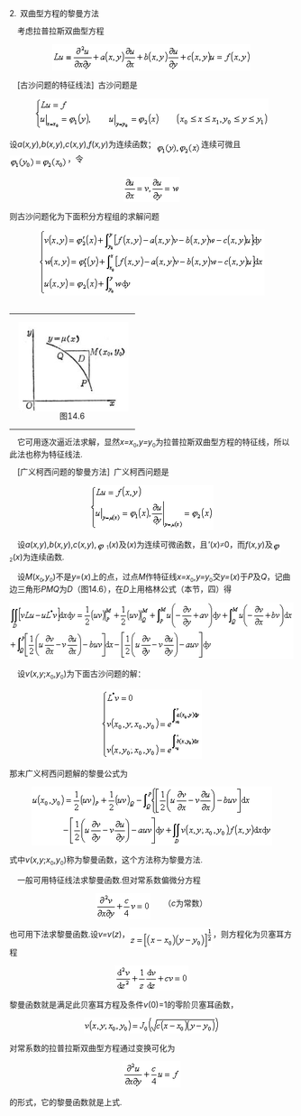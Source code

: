<div class=Section1>
<p class=MsoNormal style='line-height:12.0pt;text-autospace:none;vertical-align:
bottom'><span lang=EN-US>2</span><span lang=EN-US style='font-family:宋体'>.&nbsp;
</span><span lang=ZH-CN style='font-family:宋体_GB2312'>双曲型方程的黎曼方法</span></p>
<p class=MsoNormal style='line-height:12.0pt;text-autospace:none;vertical-align:
bottom'><span lang=EN-US style='font-family:宋体'>&nbsp;&nbsp;&nbsp; </span><span
lang=ZH-CN style='font-family:宋体_GB2312'>考虑拉普拉斯双曲型方程</span></p>
<p class=MsoNormal align=center style='text-align:center;line-height:12.0pt;
text-autospace:none;vertical-align:bottom'><sub><span lang=EN-US><img
width=352 height=47 src="res/17e9d95da129bdd93c34fb6cc6aaaa52_5803_files/image002.gif"
u1:shapes="_x0000_i1025"></span></sub></p>
<p class=MsoNormal style='line-height:12.0pt;text-autospace:none;vertical-align:
bottom'><span lang=EN-US style='font-family:宋体_GB2312'>&nbsp;&nbsp;&nbsp; </span><span
lang=EN-US>[</span><span lang=ZH-CN style='font-family:宋体_GB2312'>古沙问题的特征线法</span><span
lang=EN-US>]</span><span lang=EN-US style='font-family:宋体_GB2312'>&nbsp; </span><span
lang=ZH-CN style='font-family:宋体_GB2312'>古沙问题是</span></p>
<p class=MsoNormal align=center style='text-align:center;line-height:12.0pt;
text-autospace:none;vertical-align:bottom'><sub><span lang=EN-US><img
width=415 height=56 src="res/17e9d95da129bdd93c34fb6cc6aaaa52_5803_files/image004.gif"
u1:shapes="_x0000_i1026"></span></sub></p>
<p class=MsoNormal style='line-height:12.0pt;text-autospace:none;vertical-align:
bottom'><span lang=ZH-CN style='font-family:宋体_GB2312'>设</span><i><span
lang=EN-US>a</span></i><span lang=EN-US>(<i>x,y</i>),<i>b</i>(<i>x,y</i>),<i>c</i>(<i>x,y</i>),<i>f</i>(<i>x,y</i>)</span><span
lang=ZH-CN style='font-family:宋体_GB2312'>为连续函数；</span><sub><span lang=EN-US
style='font-family:宋体'><img width=81 height=23
src="res/17e9d95da129bdd93c34fb6cc6aaaa52_5803_files/image006.gif" u1:shapes="_x0000_i1027"
align=absmiddle></span></sub><span lang=ZH-CN style='font-family:宋体_GB2312'>连续可微且</span><sub><span
lang=EN-US style='font-family:宋体'><img width=103 height=24
src="res/17e9d95da129bdd93c34fb6cc6aaaa52_5803_files/image008.gif" u1:shapes="_x0000_i1028"
align=absmiddle></span></sub><span lang=ZH-CN style='font-family:宋体_GB2312'>，令</span></p>
<p class=MsoNormal align=center style='text-align:center;line-height:12.0pt;
text-autospace:none;vertical-align:bottom'><sub><span lang=EN-US><img
width=100 height=44 src="res/17e9d95da129bdd93c34fb6cc6aaaa52_5803_files/image010.gif"
u1:shapes="_x0000_i1029"></span></sub></p>
<p class=MsoNormal style='line-height:12.0pt;text-autospace:none;vertical-align:
bottom'><span lang=ZH-CN style='font-family:宋体_GB2312'>则古沙问题化为下面积分方程组的求解问题</span></p>
<p class=MsoNormal align=center style='text-align:center;line-height:12.0pt;
text-autospace:none;vertical-align:bottom'><sub><span lang=EN-US><img
width=401 height=117 src="res/17e9d95da129bdd93c34fb6cc6aaaa52_5803_files/image012.gif"
u1:shapes="_x0000_i1030"></span></sub></p>
<div>
<table cellspacing=0 cellpadding=0 hspace=0 vspace=0 align=left>
 <tr>
  <td valign=top align=left style='padding-top:0mm;padding-right:9.0pt;
  padding-bottom:0mm;padding-left:9.0pt'>
  <div>
  <p class=MsoNormal align=center style='text-align:center;line-height:12.0pt'><img
  width=195 height=159 src="res/17e9d95da129bdd93c34fb6cc6aaaa52_5803_files/image014.jpg"
  align=right u1:shapes="_x0000_i1041"><span lang=EN-US>&nbsp;</span></p>
  <p class=MsoNormal align=center style='text-align:center;line-height:12.0pt'><span
  lang=EN-US>&nbsp;</span></p>
  <p class=MsoNormal align=center style='text-align:center;line-height:12.0pt'><span
  lang=EN-US>&nbsp;</span></p>
  <p class=MsoNormal align=center style='text-align:center;line-height:12.0pt'><span
  lang=EN-US>&nbsp;</span></p>
  <p class=MsoNormal align=center style='text-align:center;line-height:12.0pt'><span
  lang=ZH-CN style='font-family:宋体_GB2312'>图</span><span lang=EN-US>14.6</span></p>
  </div>
  </td>
 </tr>
</table>
</div>
<p class=MsoNormal style='line-height:12.0pt;text-autospace:none;vertical-align:
bottom'><span lang=EN-US style='font-family:宋体'>&nbsp;&nbsp;&nbsp; </span><span
lang=ZH-CN style='font-family:宋体_GB2312'>它可用逐次逼近法求解，显然</span><i><span
lang=EN-US>x=x</span></i><sub><span lang=EN-US style='font-size:7.0pt'>0</span></sub><span
lang=EN-US>,<i>y=y</i></span><sub><span lang=EN-US style='font-size:7.0pt'>0</span></sub><span
lang=ZH-CN style='font-family:宋体_GB2312'>为拉普拉斯双曲型方程的特征线，所以此法也称为特征线法</span><span
lang=EN-US style='font-family:宋体'>.</span></p>
<p class=MsoNormal style='line-height:12.0pt;text-autospace:none;vertical-align:
bottom'><span lang=EN-US style='font-family:宋体_GB2312'>&nbsp;&nbsp;&nbsp; </span><span
lang=EN-US>[</span><span lang=ZH-CN style='font-family:宋体_GB2312'>广义柯西问题的黎曼方法</span><span
lang=EN-US>]</span><span lang=EN-US style='font-family:宋体_GB2312'>&nbsp; </span><span
lang=ZH-CN style='font-family:宋体_GB2312'>广义柯西问题是</span></p>
<p class=MsoNormal align=center style='text-align:center;line-height:12.0pt;
text-autospace:none;vertical-align:bottom'><sub><span lang=EN-US><img
width=219 height=80 src="res/17e9d95da129bdd93c34fb6cc6aaaa52_5803_files/image016.gif"
u1:shapes="_x0000_i1042"></span></sub></p>
<p class=MsoNormal style='line-height:12.0pt;text-autospace:none;vertical-align:
bottom'><span lang=EN-US style='font-family:宋体'>&nbsp;&nbsp;&nbsp; </span><span
lang=ZH-CN style='font-family:宋体_GB2312'>设</span><i><span lang=EN-US>a</span></i><span
lang=EN-US>(<i>x,y</i>),<i>b</i>(<i>x,y</i>),<i>c</i>(<i>x,y</i>),<sub><img
width=15 height=17 src="res/17e9d95da129bdd93c34fb6cc6aaaa52_5803_files/image018.gif"
u1:shapes="_x0000_i1043" align=absmiddle></sub></span><sub><span lang=EN-US
style='font-size:7.0pt'> 1</span></sub><span lang=EN-US>(<i>x</i>)</span><span
lang=ZH-CN style='font-family:宋体_GB2312'>及</span><span lang=EN-US>(<i>x</i>)</span><span
lang=ZH-CN style='font-family:宋体_GB2312'>为连续可微函数，且</span><i><span lang=EN-US>'</span></i><span
lang=EN-US>(<i>x</i>)</span><span lang=ZH-CN style='font-family:宋体_GB2312'>≠</span><span
lang=EN-US>0</span><span lang=ZH-CN style='font-family:宋体_GB2312'>，而</span><i><span
lang=EN-US>f</span></i><span lang=EN-US>(<i>x,y</i>)</span><span lang=ZH-CN
style='font-family:宋体_GB2312'>及</span><sub><span lang=EN-US><img width=15
height=17 src="res/17e9d95da129bdd93c34fb6cc6aaaa52_5803_files/image019.gif"
u1:shapes="_x0000_i1044" align=absmiddle></span></sub><sub><span lang=EN-US
style='font-size:7.0pt'>2</span></sub><span lang=EN-US>(<i>x</i>)</span><span
lang=ZH-CN style='font-family:宋体_GB2312'>为连续函数</span><span lang=EN-US
style='font-family:宋体'>.</span></p>
<p class=MsoNormal style='line-height:12.0pt;text-autospace:none;vertical-align:
bottom'><span lang=EN-US style='font-family:宋体'>&nbsp;&nbsp;&nbsp; </span><span
lang=ZH-CN style='font-family:宋体_GB2312'>设</span><i><span lang=EN-US>M</span></i><span
lang=EN-US>(<i>x</i></span><sub><span lang=EN-US style='font-size:7.0pt'>0</span></sub><i><span
lang=EN-US>,y</span></i><sub><span lang=EN-US style='font-size:7.0pt'>0</span></sub><span
lang=EN-US>)</span><span lang=ZH-CN style='font-family:宋体_GB2312'>不是</span><i><span
lang=EN-US>y=</span></i><span lang=EN-US>(<i>x</i>)</span><span lang=ZH-CN
style='font-family:宋体_GB2312'>上的点，过点</span><i><span lang=EN-US>M</span></i><span
lang=ZH-CN style='font-family:宋体_GB2312'>作特征线</span><i><span lang=EN-US>x=x</span></i><sub><span
lang=EN-US style='font-size:7.0pt'>0</span></sub><span lang=EN-US>,<i>y=y</i></span><sub><span
lang=EN-US style='font-size:7.0pt'>0</span></sub><span lang=ZH-CN
style='font-family:宋体_GB2312'>交</span><i><span lang=EN-US>y=</span></i><span
lang=EN-US>(<i>x</i>)</span><span lang=ZH-CN style='font-family:宋体_GB2312'>于</span><i><span
lang=EN-US>P</span></i><span lang=ZH-CN style='font-family:宋体_GB2312'>及</span><i><span
lang=EN-US>Q</span></i><span lang=ZH-CN style='font-family:宋体_GB2312'>，记曲边三角形</span><i><span
lang=EN-US>PMQ</span></i><span lang=ZH-CN style='font-family:宋体_GB2312'>为</span><i><span
lang=EN-US>D</span></i><span lang=ZH-CN style='font-family:宋体_GB2312'>（图</span><span
lang=EN-US>14.6</span><span lang=ZH-CN style='font-family:宋体_GB2312'>），在</span><i><span
lang=EN-US>D</span></i><span lang=ZH-CN style='font-family:宋体_GB2312'>上用格林公式（本节，四）得</span></p>
<p class=MsoNormal align=center style='text-align:center;line-height:12.0pt;
text-autospace:none;vertical-align:bottom'><sub><span lang=EN-US><img
width=529 height=101 src="res/17e9d95da129bdd93c34fb6cc6aaaa52_5803_files/image021.gif"
u1:shapes="_x0000_i1045"></span></sub></p>
<p class=MsoNormal style='line-height:12.0pt;text-autospace:none;vertical-align:
bottom'><span lang=EN-US style='font-family:宋体'>&nbsp;&nbsp;&nbsp; </span><span
lang=ZH-CN style='font-family:宋体_GB2312'>设</span><i><span lang=EN-US>v</span></i><span
lang=EN-US>(<i>x,y</i>;<i>x</i></span><sub><span lang=EN-US style='font-size:
7.0pt'>0</span></sub><span lang=EN-US>,<i>y</i></span><sub><span lang=EN-US
style='font-size:7.0pt'>0</span></sub><span lang=EN-US>)</span><span
lang=ZH-CN style='font-family:宋体_GB2312'>为下面古沙问题的解：</span></p>
<p class=MsoNormal align=center style='text-align:center;line-height:12.0pt;
text-autospace:none;vertical-align:bottom'><sub><span lang=EN-US><img
width=179 height=123 src="res/17e9d95da129bdd93c34fb6cc6aaaa52_5803_files/image023.gif"
u1:shapes="_x0000_i1046"></span></sub></p>
<p class=MsoNormal style='line-height:12.0pt;text-autospace:none;vertical-align:
bottom'><span lang=ZH-CN style='font-family:宋体_GB2312'>那末广义柯西问题解的黎曼公式为</span></p>
<p class=MsoNormal align=center style='text-align:center;line-height:12.0pt;
text-autospace:none;vertical-align:bottom'><sub><span lang=EN-US><img
width=427 height=104 src="res/17e9d95da129bdd93c34fb6cc6aaaa52_5803_files/image025.gif"
u1:shapes="_x0000_i1047"></span></sub></p>
<p class=MsoNormal style='line-height:12.0pt;text-autospace:none;vertical-align:
bottom'><span lang=ZH-CN style='font-family:宋体_GB2312'>式中</span><i><span
lang=EN-US>v</span></i><span lang=EN-US>(<i>x,y</i>;<i>x</i></span><sub><span
lang=EN-US style='font-size:7.0pt'>0</span></sub><span lang=EN-US>,<i>y</i></span><sub><span
lang=EN-US style='font-size:7.0pt'>0</span></sub><span lang=EN-US>)</span><span
lang=ZH-CN style='font-family:宋体_GB2312'>称为黎曼函数，这个方法称为黎曼方法</span><span
lang=EN-US style='font-family:宋体'>.</span></p>
<p class=MsoNormal style='line-height:12.0pt;text-autospace:none;vertical-align:
bottom'><span lang=EN-US style='font-family:宋体'>&nbsp;&nbsp;&nbsp; </span><span
lang=ZH-CN style='font-family:宋体_GB2312'>一般可用特征线法求黎曼函数</span><span lang=EN-US
style='font-family:宋体'>.</span><span lang=ZH-CN style='font-family:宋体_GB2312'>但对常系数偏微分方程</span></p>
<p class=MsoNormal align=center style='text-align:center;line-height:12.0pt;
text-autospace:none;vertical-align:bottom'><sub><span lang=EN-US><img width=97
height=47 src="res/17e9d95da129bdd93c34fb6cc6aaaa52_5803_files/image027.gif"
u1:shapes="_x0000_i1048" align=absmiddle></span></sub><span lang=EN-US>&nbsp;&nbsp;&nbsp;&nbsp;&nbsp;
</span><span lang=ZH-CN style='font-family:宋体_GB2312'>（</span><i><span
lang=EN-US>c</span></i><span lang=ZH-CN style='font-family:宋体_GB2312'>为常数）</span></p>
<p class=MsoNormal style='line-height:12.0pt;text-autospace:none;vertical-align:
bottom'><span lang=ZH-CN style='font-family:宋体_GB2312'>也可用下法求黎曼函数</span><span
lang=EN-US style='font-family:宋体'>.</span><span lang=ZH-CN style='font-family:
宋体_GB2312'>设</span><i><span lang=EN-US>v=v</span></i><span lang=EN-US>(<i>z</i>)</span><span
lang=ZH-CN style='font-family:宋体_GB2312'>，</span><sub><span lang=EN-US><img
width=148 height=36 src="res/17e9d95da129bdd93c34fb6cc6aaaa52_5803_files/image029.gif"
u1:shapes="_x0000_i1049" align=absmiddle></span></sub><span lang=ZH-CN
style='font-family:宋体_GB2312'>，则方程化为贝塞耳方程</span></p>
<p class=MsoNormal align=center style='text-align:center;line-height:12.0pt;
text-autospace:none;vertical-align:bottom'><sub><span lang=EN-US><img
width=131 height=44 src="res/17e9d95da129bdd93c34fb6cc6aaaa52_5803_files/image031.gif"
u1:shapes="_x0000_i1050"></span></sub></p>
<p class=MsoNormal style='line-height:12.0pt;text-autospace:none;vertical-align:
bottom'><span lang=ZH-CN style='font-family:宋体_GB2312'>黎曼函数就是满足此贝塞耳方程及条件</span><i><span
lang=EN-US>v</span></i><span lang=EN-US>(0)=1</span><span lang=ZH-CN
style='font-family:宋体_GB2312'>的零阶贝塞耳函数，</span></p>
<p class=MsoNormal align=center style='text-align:center;line-height:12.0pt;
text-autospace:none;vertical-align:bottom'><sub><span lang=EN-US><img
width=240 height=28 src="res/17e9d95da129bdd93c34fb6cc6aaaa52_5803_files/image033.gif"
u1:shapes="_x0000_i1051"></span></sub></p>
<p class=MsoNormal style='line-height:12.0pt;text-autospace:none;vertical-align:
bottom'><span lang=ZH-CN style='font-family:宋体_GB2312'>对常系数的拉普拉斯双曲型方程通过变换可化为</span></p>
<p class=MsoNormal align=center style='text-align:center;line-height:12.0pt;
text-autospace:none;vertical-align:bottom'><sub><span lang=EN-US><img
width=103 height=47 src="res/17e9d95da129bdd93c34fb6cc6aaaa52_5803_files/image035.gif"
u1:shapes="_x0000_i1052"></span></sub></p>
<p class=MsoNormal style='line-height:12.0pt;text-autospace:none;vertical-align:
bottom'><span lang=ZH-CN style='font-family:宋体_GB2312'>的形式，它的黎曼函数就是上式</span><span
lang=EN-US style='font-family:宋体'>.</span></p>
</div>